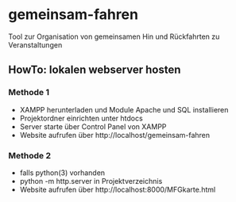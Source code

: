 # gemeinsam-fahren
Tool zur Organisation von gemeinsamen Hin und Rückfahrten zu Veranstaltungen

## HowTo: lokalen webserver hosten
### Methode 1
* XAMPP herunterladen und Module Apache und SQL installieren
* Projektordner einrichten unter htdocs
* Server starte über Control Panel von XAMPP
* Website aufrufen über http://localhost/gemeinsam-fahren
### Methode 2
* falls python(3) vorhanden
* python -m http.server in Projektverzeichnis
* Website aufrufen über http://localhost:8000/MFGkarte.html